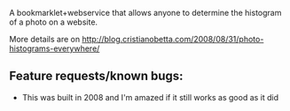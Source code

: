 A bookmarklet+webservice that allows anyone to determine the histogram of a photo on a website.

More details are on http://blog.cristianobetta.com/2008/08/31/photo-histograms-everywhere/

## Feature requests/known bugs:

* This was built in 2008 and I'm amazed if it still works as good as it did